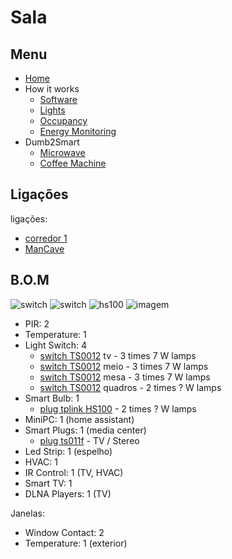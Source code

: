 # Sala

## Menu

- [Home](./readme.md)
- How it works
  - [Software](./how/software.md)
  - [Lights](./how/lights.md)
  - [Occupancy](./how/occupancy.md)
  - [Energy Monitoring](./how/energy.md)
- Dumb2Smart
  - [Microwave](./dumb2smart/microwave.md)
  - [Coffee Machine](./dumb2smart/coffee_machine.md)
  
## Ligações

ligações:
- [corredor 1](./corredores.md)
- [ManCave](./mancave.md)


## B.O.M

![switch](https://www.zigbee2mqtt.io/images/devices/TS0012_switch_module.jpg) 
![switch](https://www.zigbee2mqtt.io/images/devices/TS0012_switch_module.jpg) 
![hs100](https://github.com/JarbasAl/smarthouse/assets/33701864/3d4ff7ec-bcb5-47aa-9445-e024a4e34725)
![imagem](https://www.zigbee2mqtt.io/images/devices/TS011F_plug_1.jpg)

- PIR: 2
- Temperature: 1
- Light Switch: 4
  - [switch TS0012](https://www.zigbee2mqtt.io/devices/TS0012_switch_module.html#tuya-ts0012_switch_module) tv - 3 times 7 W lamps
  - [switch TS0012](https://www.zigbee2mqtt.io/devices/TS0012_switch_module.html#tuya-ts0012_switch_module) meio - 3 times 7 W lamps
  - [switch TS0012](https://www.zigbee2mqtt.io/devices/TS0012_switch_module.html#tuya-ts0012_switch_module) mesa - 3 times 7 W lamps
  - [switch TS0012](https://www.zigbee2mqtt.io/devices/TS0012_switch_module.html#tuya-ts0012_switch_module) quadros - 2 times ? W lamps
- Smart Bulb: 1
  - [plug tplink HS100](https://www.tp-link.com/pt/home-networking/smart-plug/hs100/) - 2 times ? W lamps
- MiniPC: 1  (home assistant)
- Smart Plugs: 1  (media center)
  - [plug ts011f](https://www.zigbee2mqtt.io/devices/TS011F_plug_1.html#tuya-ts011f_plug_1) - TV / Stereo
- Led Strip: 1 (espelho)
- HVAC: 1
- IR Control: 1  (TV, HVAC)
- Smart TV: 1
- DLNA Players: 1 (TV)

Janelas:
  - Window Contact: 2
  - Temperature: 1 (exterior)
